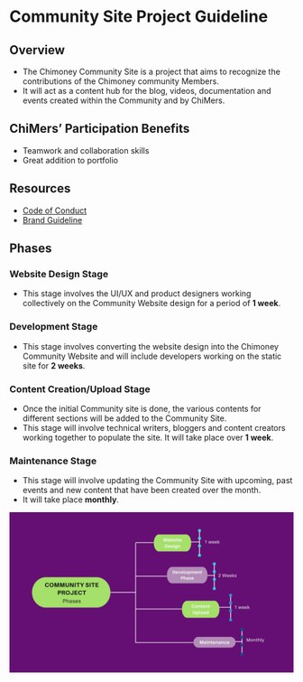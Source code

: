 # Community Site Project Guideline
## Overview
- The Chimoney Community Site is a project that aims to recognize the contributions of the Chimoney community Members. 
- It will act as a content hub for the blog, videos, documentation and events created within the Community and by  ChiMers.

## ChiMers’ Participation Benefits
- Teamwork and collaboration skills
- Great addition to portfolio

## Resources
- [Code of Conduct](https://github.com/Chimoney/Community-Website/blob/bb13bc6364015851bf70d267eecf2c9b30e12470/CODE_OF_CONDUCT.md)
- [Brand Guideline](https://docs.google.com/document/d/11Niq7-F96alud7s9S08km22MJ5bS2ZYF_xbiJSX8o4I/edit?usp=sharing)

## Phases
### Website Design Stage 
- This stage  involves the UI/UX and product designers working collectively on the Community Website design for a period of **1 week**.

### Development Stage
- This stage involves converting the website design into the Chimoney Community Website and will include developers working on the static site for **2 weeks**.

### Content Creation/Upload Stage
- Once the initial Community site is done, the various contents for different sections will be added to the Community Site. 
- This stage will involve technical writers, bloggers and content creators working together to populate the site. It will take place over **1 week**.

### Maintenance Stage
- This stage will involve updating the Community Site with upcoming, past events and new content that have been created over the month.
- It will take place **monthly**.

![Chimoney Community](assets/images/pg.jpg)

